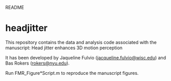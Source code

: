 README

# headjitter

This repository contains the data and analysis code associated with the manuscript: Head jitter enhances 3D motion perception

It has been developed by Jaqueline Fulvio (jacqueline.fulvio@wisc.edu) and Bas Rokers (rokers@nyu.edu).

Run FMR_Figure*Script.m to reproduce the manuscript figures.
